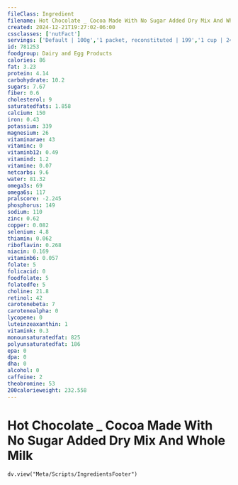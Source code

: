 ```yaml
---
fileClass: Ingredient
filename: Hot Chocolate _ Cocoa Made With No Sugar Added Dry Mix And Whole Milk
created: 2024-12-21T19:27:02-06:00
cssclasses: ['nutFact']
servings: ['Default | 100g','1 packet, reconstituted | 199','1 cup | 248','1 fl oz | 31']
id: 781253
foodgroup: Dairy and Egg Products 
calories: 86
fat: 3.23
protein: 4.14
carbohydrate: 10.2
sugars: 7.67
fiber: 0.6
cholesterol: 9
saturatedfats: 1.858
calcium: 150
iron: 0.43
potassium: 339
magnesium: 26
vitaminarae: 43
vitaminc: 0
vitaminb12: 0.49
vitamind: 1.2
vitamine: 0.07
netcarbs: 9.6
water: 81.32
omega3s: 69
omega6s: 117
pralscore: -2.245
phosphorus: 149
sodium: 110
zinc: 0.62
copper: 0.082
selenium: 4.8
thiamin: 0.062
riboflavin: 0.268
niacin: 0.169
vitaminb6: 0.057
folate: 5
folicacid: 0
foodfolate: 5
folatedfe: 5
choline: 21.8
retinol: 42
carotenebeta: 7
carotenealpha: 0
lycopene: 0
luteinzeaxanthin: 1
vitamink: 0.3
monounsaturatedfat: 825
polyunsaturatedfat: 186
epa: 0
dpa: 0
dha: 0
alcohol: 0
caffeine: 2
theobromine: 53
200calorieweight: 232.558
---
```


# Hot Chocolate _ Cocoa Made With No Sugar Added Dry Mix And Whole Milk

```dataviewjs
dv.view("Meta/Scripts/IngredientsFooter")
```